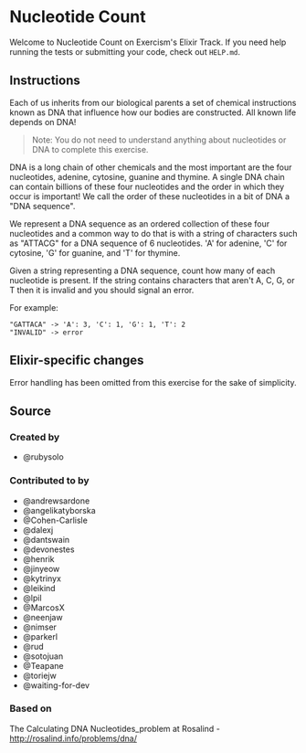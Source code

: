 # Nucleotide Count

Welcome to Nucleotide Count on Exercism's Elixir Track.
If you need help running the tests or submitting your code, check out `HELP.md`.

## Instructions

Each of us inherits from our biological parents a set of chemical instructions known as DNA that influence how our bodies are constructed. All known life depends on DNA!

> Note: You do not need to understand anything about nucleotides or DNA to complete this exercise.

DNA is a long chain of other chemicals and the most important are the four nucleotides, adenine, cytosine, guanine and thymine. A single DNA chain can contain billions of these four nucleotides and the order in which they occur is important!
We call the order of these nucleotides in a bit of DNA a "DNA sequence".

We represent a DNA sequence as an ordered collection of these four nucleotides and a common way to do that is with a string of characters such as "ATTACG" for a DNA sequence of 6 nucleotides.
'A' for adenine, 'C' for cytosine, 'G' for guanine, and 'T' for thymine.

Given a string representing a DNA sequence, count how many of each nucleotide is present.
If the string contains characters that aren't A, C, G, or T then it is invalid and you should signal an error.

For example:

```text
"GATTACA" -> 'A': 3, 'C': 1, 'G': 1, 'T': 2
"INVALID" -> error
```

## Elixir-specific changes

Error handling has been omitted from this exercise for the sake of simplicity.

## Source

### Created by

- @rubysolo

### Contributed to by

- @andrewsardone
- @angelikatyborska
- @Cohen-Carlisle
- @dalexj
- @dantswain
- @devonestes
- @henrik
- @jinyeow
- @kytrinyx
- @leikind
- @lpil
- @MarcosX
- @neenjaw
- @nimser
- @parkerl
- @rud
- @sotojuan
- @Teapane
- @toriejw
- @waiting-for-dev

### Based on

The Calculating DNA Nucleotides_problem at Rosalind - http://rosalind.info/problems/dna/